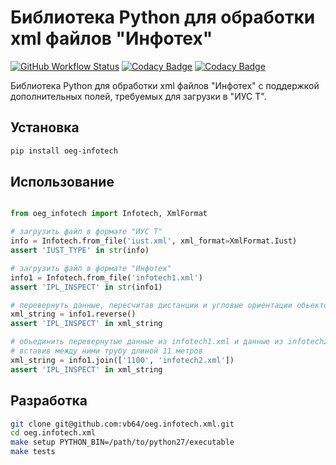 # Библиотека Python для обработки xml файлов "Инфотех"
[![GitHub Workflow Status](https://img.shields.io/github/workflow/status/vb64/oeg.infotech.xml/oeg.infotech.xml%20tests?label=Python%202.7&style=plastic)](https://github.com/vb64/oeg.infotech.xml/actions?query=workflow%3A%22oeg.infotech.xml+tests%22)
[![Codacy Badge](https://api.codacy.com/project/badge/Grade/1c0b638957f44500a10694410a238294)](https://www.codacy.com/manual/vb64/oeg.infotech.xml?utm_source=github.com&amp;utm_medium=referral&amp;utm_content=vb64/oeg.infotech.xml&amp;utm_campaign=Badge_Grade)
[![Codacy Badge](https://api.codacy.com/project/badge/Coverage/1c0b638957f44500a10694410a238294)](https://www.codacy.com/manual/vb64/oeg.infotech.xml?utm_source=github.com&utm_medium=referral&utm_content=vb64/oeg.infotech.xml&utm_campaign=Badge_Coverage)

Библиотека Python для обработки xml файлов "Инфотех" с поддержкой дополнительных полей, требуемых для загрузки в "ИУС Т".

## Установка

```bash
pip install oeg-infotech
```

## Использование

```python

from oeg_infotech import Infotech, XmlFormat

# загрузить файл в формате "ИУС Т"
info = Infotech.from_file('iust.xml', xml_format=XmlFormat.Iust)
assert 'IUST_TYPE' in str(info)

# загрузить файл в формате "Инфотех"
info1 = Infotech.from_file('infotech1.xml')
assert 'IPL_INSPECT' in str(info1)

# перевернуть данные, пересчитав дистанции и угловые ориентации обьектов
xml_string = info1.reverse()
assert 'IPL_INSPECT' in xml_string

# обьединить перевернутые данные из infotech1.xml и данные из infotech2.xml,
# вставив между ними трубу длиной 11 метров
xml_string = info1.join(['1100', 'infotech2.xml'])
assert 'IPL_INSPECT' in xml_string
```

## Разработка

```bash
git clone git@github.com:vb64/oeg.infotech.xml.git
cd oeg.infotech.xml
make setup PYTHON_BIN=/path/to/python27/executable
make tests
```
